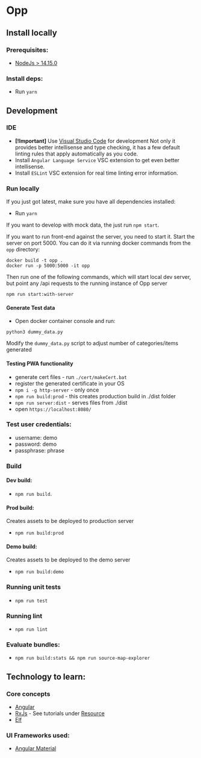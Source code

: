 # Opp

## Install locally

### Prerequisites:

- [NodeJs > 14.15.0](https://nodejs.org/en/download/)

### Install deps:

- Run `yarn`

## Development

### IDE

- **[!Important]** Use [Visual Studio Code](https://code.visualstudio.com/) for development
  Not only it provides better intellisense and type checking, it has a few default linting rules that apply automatically as you code.
- Install `Angular Language Service` VSC extension to get even better intellisense.
- Install `ESLint` VSC extension for real time linting error information.

### Run locally

If you just got latest, make sure you have all dependencies installed:

- Run `yarn`

If you want to develop with mock data, the just run `npm start`.

If you want to run front-end against the server, you need to start it.
Start the server on port 5000. You can do it via running docker commands from the `opp` directory:

```
docker build -t opp .
docker run -p 5000:5000 -it opp
```

Then run one of the following commands, which will start local dev server, but point any /api requests to the running instance of Opp server

```
npm run start:with-server
```

#### Generate Test data

- Open docker container console and run:

```
python3 dummy_data.py
```

Modify the `dummy_data.py` script to adjust number of categories/items generated

#### Testing PWA functionality

- generate cert files - run `./cert/makeCert.bat`
- register the generated certificate in your OS
- `npm i -g http-server` - only once
- `npm run build:prod` - this creates production build in ./dist folder
- `npm run server:dist` - serves files from ./dist
- open `https://localhost:8080/`

### Test user credentials:

- username: demo
- password: demo
- passphrase: phrase

### Build

#### Dev build:

- `npm run build`.

#### Prod build:

Creates assets to be deployed to production server

- `npm run build:prod`

#### Demo build:

Creates assets to be deployed to the demo server

- `npm run build:demo`

### Running unit tests

- `npm run test`

### Running lint

- `npm run lint`

### Evaluate bundles:

- `npm run build:stats && npm run source-map-explorer`

## Technology to learn:

### Core concepts

- [Angular](https://angular.io/docs/ts/latest/guide/learning-angular.html)
- [RxJs](https://github.com/Reactive-Extensions/RxJS) - See tutorials under [Resource](https://github.com/Reactive-Extensions/RxJS#resources)
- [Elf](https://ngneat.github.io/elf/)

### UI Frameworks used:

- [Angular Material](https://github.com/angular/material2)
